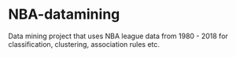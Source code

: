 # NBA-datamining
Data mining project that uses NBA league data from 1980 - 2018 for classification, clustering, association rules etc. 
